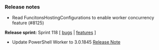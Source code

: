 ### Release notes
<!-- Please add your release notes in the following format:
- My change description (#PR)
-->
- Read FuncitonsHostingConfigurations to enable worker concurrency feature (#8125)

**Release sprint:** Sprint 118
[ [bugs](https://github.com/Azure/azure-functions-host/issues?q=is%3Aissue+milestone%3A%22Functions+Sprint+118%22+label%3Abug+is%3Aclosed) | [features](https://github.com/Azure/azure-functions-host/issues?q=is%3Aissue+milestone%3A%22Functions+Sprint+118%22+label%3Afeature+is%3Aclosed) ]
- Update PowerShell Worker to 3.0.1845 [Release Note](https://github.com/Azure/azure-functions-powershell-worker/releases/tag/v3.0.1845)